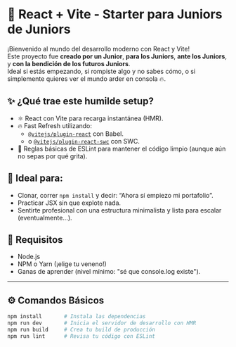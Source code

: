 # 🚀 React + Vite - Starter para Juniors de Juniors

¡Bienvenido al mundo del desarrollo moderno con React y Vite!  
Este proyecto fue **creado por un Junior**, **para los Juniors**, **ante los Juniors**, y **con la bendición de los futuros Juniors**.  
Ideal si estás empezando, si rompiste algo y no sabes cómo, o si simplemente quieres ver el mundo arder en consola 🔥.





## ✨ ¿Qué trae este humilde setup?

- ⚛️ React con Vite para recarga instantánea (HMR).
- 🔥 Fast Refresh utilizando:
  - [`@vitejs/plugin-react`](https://github.com/vitejs/vite-plugin-react/blob/main/packages/plugin-react/README.md) con Babel.
  - o [`@vitejs/plugin-react-swc`](https://github.com/vitejs/vite-plugin-react-swc) con SWC.
- 🧹 Reglas básicas de ESLint para mantener el código limpio (aunque aún no sepas por qué grita).



## 🧪 Ideal para:

- Clonar, correr `npm install` y decir: “Ahora sí empiezo mi portafolio”.
- Practicar JSX sin que explote nada.
- Sentirte profesional con una estructura minimalista y lista para escalar (eventualmente…).



## 🚨 Requisitos

- Node.js
- NPM o Yarn (¡elige tu veneno!)
- Ganas de aprender (nivel mínimo: "sé que console.log existe").

---

## ⚙️ Comandos Básicos

```bash
npm install       # Instala las dependencias
npm run dev       # Inicia el servidor de desarrollo con HMR
npm run build     # Crea tu build de producción
npm run lint      # Revisa tu código con ESLint
